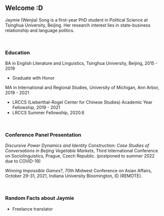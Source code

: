 ## Welcome :D

Jaymie (Wenjia) Song is a first-year PhD student in Political Science at Tsinghua University, Beijing. Her research interest lies in state-business relationship and language politics.


<br/>


### Education

BA in English Literature and Linguistics, Tsinghua University, Beijing, 2015 - 2019
- Graduate with Honor


MA in International and Regional Studies, University of Michigan, Ann Arbor, 2019 - 2021
- LRCCS (Lieberthal-Rogel Center for Chinese Studies) Academic Year Fellowship, 2019 - 2021
- LRCCS Summer Fellowship, 2020.6


<br/>

### Conference Panel Presentation

<em>Discursive Power Dynamics and Identity Construction: Case Studies of Conversations in
Beijing Vegetable Markets</em>, Third International Conference on Sociolinguistics, Prague, Czech Republic. (postponed to summer 2022 due to COVID-19)


<em>Winning Impossible Games?</em>, 70th Midwest Conference on Asian Affairs, October 29-31, 2021, Indiana University Bloomington, ID (REMOTE).


<br/>

### Random Facts about Jaymie
- Freelance translator

